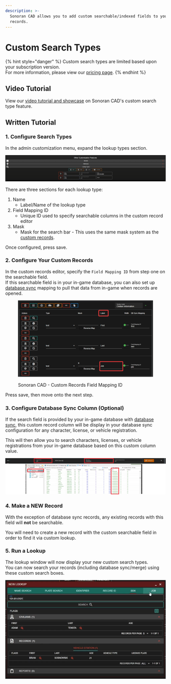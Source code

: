 ```yaml
---
description: >-
  Sonoran CAD allows you to add custom searchable/indexed fields to your custom
  records.
---
```


# Custom Search Types

{% hint style="danger" %}
Custom search types are limited based upon your subscription version.\
For more information, please view our [pricing page](../../pricing/faq/).
{% endhint %}

## Video Tutorial

View our [video tutorial and showcase](https://youtu.be/KecmGjMmNiQ) on Sonoran CAD's custom search type feature.

## Written Tutorial

### 1. Configure Search Types

In the admin customization menu, expand the lookup types section.

![Sonoran CAD - Custom Lookup Types](<../../.gitbook/assets/image (111).png>)

There are three sections for each lookup type:

1. Name
   * Label/Name of the lookup type
2. Field Mapping ID
   * Unique ID used to specify searchable columns in the custom record editor
3. Mask
   * Mask for the search bar - This uses the same mask system as the [custom records](creating-custom-record-and-report-types.md).

Once configured, press save.

### 2. Configure Your Custom Records

In the custom records editor, specify the `Field Mapping ID` from step one on the searchable field.\
If this searchable field is in your in-game database, you can also set up [database sync](../../integration-plugins/database-sync-and-merge/) mapping to pull that data from in-game when records are opened.

<figure><img src="../../.gitbook/assets/image (2) (1).png" alt=""><figcaption><p>Sonoran CAD - Custom Records Field Mapping ID</p></figcaption></figure>

Press save, then move onto the next step.

### 3. Configure Database Sync Column (Optional)

If the search field is provided by your in-game database with [database sync](../../integration-plugins/database-sync-and-merge/), this custom record column will be display in your database sync configuration for any character, license, or vehicle registration.

This will then allow you to search characters, licenses, or vehicle registrations from your in-game database based on this custom column value.

![Sonoran CAD - Database Sync and Custom Searches](<../../.gitbook/assets/image (238).png>)

### 4. Make a NEW Record

With the exception of database sync records, any existing records with this field will **not** be searchable.

You will need to create a new record with the custom searchable field in order to find it via custom lookup.

### 5. Run a Lookup

The lookup window will now display your new custom search types.\
You can now search your records (including database sync/merge) using these custom search boxes.

![Sonoran CAD - Custom Search Fields](<../../.gitbook/assets/image (236).png>)
